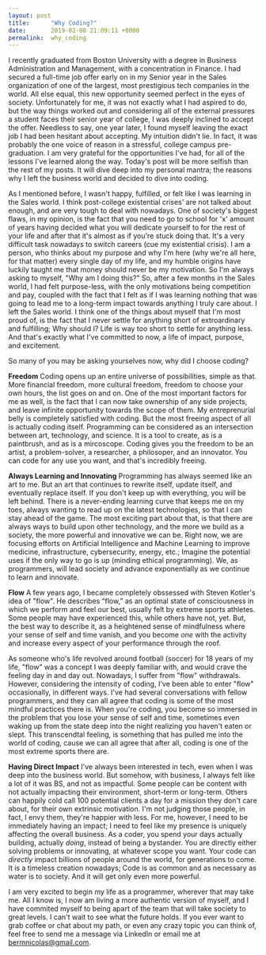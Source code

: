 ```yaml
---
layout: post
title:      "Why Coding?"
date:       2019-02-08 21:09:11 +0000
permalink:  why_coding
---
```



I recently graduated from Boston University with a degree in Business Administration and Management, with a concentration in Finance. I had secured a full-time job offer early on in my Senior year in the Sales organization of one of the largest, most prestigious tech companies in the world. All else equal, this new opportunity seemed perfect in the eyes of society. Unfortunately for me, it was not exactly what I had aspired to do, but the way things worked out and considering all of the external pressures a student faces their senior year of college, I was deeply inclined to accept the offer. Needless to say, one year later, I found myself leaving the exact job I had been hesitant about accepting. My intuition didn't lie. In fact, it was probably the one voice of reason in a stressful, college campus pre-graduation. I am very grateful for the opportunities I've had, for all of the lessons I've learned along the way. Today's post will be more selfish than the rest of my posts. It will dive deep into my personal mantra; the reasons why I left the business world and decided to dive into coding. 

As I mentioned before, I wasn't happy, fulfilled, or felt like I was learning in the Sales world. I think post-college existential crises' are not talked about enough, and are very tough to deal with nowadays. One of society's biggest flaws, in my opinion, is the fact that you need to go to school for 'x' amount of years having decided what you will dedicate yourself to for the rest of your life and after that it's almost as if you're stuck doing that. It's a very difficult task nowadays to switch careers (cue my existential crisis). I am a person, who thinks about my purpose and why I'm here (why we're all here, for that matter) every single day of my life, and my humble origins have luckily taught me that money should never be my motivation. So I'm always asking to myself, "Why am I doing this?" So, after a few months in the Sales world, I had felt purpose-less, with the only motivations being competition and pay, coupled with the fact that I felt as if I was learning nothing that was going to lead me to a long-term impact towards anything I truly care about. I left the Sales world. I think one of the things about myself that I'm most proud of, is the fact that I never settle for anything short of extroardinary and fulfilling; Why should I? Life is way too short to settle for anything less. And that's exactly what I've committed to now, a life of impact, purpose, and excitement. 

So many of you may be asking yourselves now, why did I choose coding?

**Freedom**
Coding opens up an entire universe of possibilities, simple as that. More financial freedom, more cultural freedom, freedom to choose your own hours, the list goes on and on. One of the most important factors for me as well, is the fact that I can now take ownership of any side projects, and leave infinite opportunity towards the scope of them. My entreprenurial belly is completely satisfied with coding. But the most freeing aspect of all is actually coding itself. Programming can be considered as an intersection between art, technology, and science. It is a tool to create, as is a paintbrush, and as is a mircoscope. Coding gives you the freedom to be an artist, a problem-solver, a researcher, a philosoper, and an innovator. You can code for any use you want, and that's incredibly freeing.

**Always Learning and Innovating**
Programming has always seemed like an art to me. But an art that continues to rewrite itself, update itself, and eventually replace itself. If you don't keep up with everything, you will be left behind. There is a never-ending learning curve that keeps me on my toes, always wanting to read up on the latest technologies, so that I can stay ahead of the game. The most exciting part about that, is that there are always ways to build upon other technology, and the more we build as a society, the more powerful and innovative we can be. Right now, we are focusing efforts on Artificial Intelligence and Machine Learning to improve medicine, infrastructure, cybersecurity, energy, etc.; Imagine the potential uses if the only way to go is up (minding ethical programming). We, as programmers, will lead society and advance exponentially as we continue to learn and innovate. 

**Flow**
A few years ago, I became completely obssessed with Steven Kotler's idea of "flow". He describes “flow,” as an optimal state of consciousness in which we perform and feel our best, usually felt by extreme sports athletes. Some people may have experienced this, while others have not, yet. But, the best way to describe it, as a heightened sense of mindfulness where your sense of self and time vanish, and you become *one* with the activity and increase every aspect of your performance through the roof. 

As someone who's life revolved around football (soccer) for 18 years of my life, "flow" was a concept I was deeply familiar with, and would crave the feeling day in and day out. Nowadays, I suffer from "flow" withdrawals. However, considering the intensity of coding, I've been able to enter "flow" occasionally, in different ways. I've had several conversations with fellow programmers, and they can all agree that coding is some of the most mindful practices there is. When you're coding, you become so immersed in the problem that you lose your sense of self and time, sometimes even waking up from the state deep into the night realizing you haven't eaten or slept. This transcendtal feeling, is something that has pulled me into the world of coding, cause we can all agree that after all, coding is one of the most extreme sports there are. 

**Having Direct Impact**
I've always been interested in tech, even when I was deep into the business world. But somehow, with business, I always felt like a lot of it was BS, and not as impactful. Some people can be content with not actually impacting their environment, short-term or long-term. Others can happily cold call 100 potential clients a day for a mission they don't care about, for their own extrinsic motivation. I'm not judging those people, in fact, I envy them, they're happier with less. For me, however, I need to be immediately having an impact; I need to feel like my presence is uniquely affecting the overall business. As a coder, you spend your days actually building, actually *doing*, instead of being a bystander. You are directly either solving problems or innovating, at whatever scope you want. Your code can *directly* impact billions of people around the world, for generations to come. It is a timeless creation nowadays; Code is as common and as necessary as water is to society. And it will get only even more powerful. 



I am very excited to begin my life as a programmer, wherever that may take me. All I know is, I now am living a more authentic version of myself, and I have commited myself to being apart of the team that will take society to great levels. I can't wait to see what the future holds. If you ever want to grab coffee or chat about my path, or even any crazy topic you can think of, feel free to send me a message via LinkedIn or email me at bermnicolas@gmail.com.




